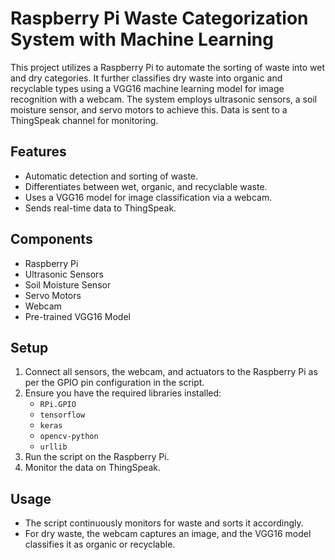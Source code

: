 
# Raspberry Pi Waste Categorization System with Machine Learning

This project utilizes a Raspberry Pi to automate the sorting of waste into wet and dry categories. It further classifies dry waste into organic and recyclable types using a VGG16 machine learning model for image recognition with a webcam. The system employs ultrasonic sensors, a soil moisture sensor, and servo motors to achieve this. Data is sent to a ThingSpeak channel for monitoring.

## Features
- Automatic detection and sorting of waste.
- Differentiates between wet, organic, and recyclable waste.
- Uses a VGG16 model for image classification via a webcam.
- Sends real-time data to ThingSpeak.

## Components
- Raspberry Pi
- Ultrasonic Sensors
- Soil Moisture Sensor
- Servo Motors
- Webcam
- Pre-trained VGG16 Model

## Setup
1. Connect all sensors, the webcam, and actuators to the Raspberry Pi as per the GPIO pin configuration in the script.
2. Ensure you have the required libraries installed:
   - `RPi.GPIO`
   - `tensorflow`
   - `keras`
   - `opencv-python`
   - `urllib`
3. Run the script on the Raspberry Pi.
4. Monitor the data on ThingSpeak.

## Usage
- The script continuously monitors for waste and sorts it accordingly.
- For dry waste, the webcam captures an image, and the VGG16 model classifies it as organic or recyclable.

